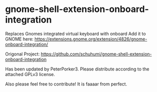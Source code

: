 # gnome-shell-extension-onboard-integration
Replaces Gnomes integrated virtual keyboard with onboard
Add it to GNOME here: https://extensions.gnome.org/extension/4826/gnome-onboard-integration/

Origonal Project: https://github.com/schuhumi/gnome-shell-extension-onboard-integration

Has been updated by PeterPorker3. Please distribute according to the attached GPLv3 license. 

Also please feel free to contribute! It is faaaar from perfect. 

